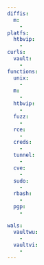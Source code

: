 ```yaml
---
diffis:
  m:
    -
platfs:
  htbvip:
    -
curls:
  vault:
    -
functions:
  unix:
    -
  m:
    -
  htbvip:
    -
  fuzz:
    -
  rce:
    -
  creds:
    -
  tunnel:
    -
  cve:
    -
  sudo:
    -
  rbash:
    -
  pgp:
    -

wals:
  vaultwu:
    -
  vaultvi:
    -
---
```

